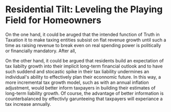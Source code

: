 # Residential Tilt: Leveling the Playing Field for Homeowners

On the one hand, it could be aruged that the intended function of Truth in Taxation it to make taxing entities subsist on flat revenue growth until such a time as raising revenue to break even on real spending power is politically or financially mandatory. After all,

On the other hand, it could be argued that residents build an expectation of tax liabilty growth into their implicit long-term financial outlook and to have such suddend and stocastic spike in their tax liability undermines an individual's ability to effectively plan their econnomic future. In this way, a more incremental tax growth model, such as with an annual inflation adjustment, would better inform taxpayers in building their estimates of long-term liability growth. Of course, the advantage of better information is counterbalanced by effectivly garunteeing that taxpayers will experiance a tax increase annually.
